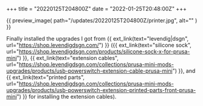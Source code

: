 +++
title = "20220125T204800Z"
date  = "2022-01-25T20:48:00Z"
+++

{{
    preview_image(
        path="/updates/20220125T204800Z/printer.jpg",
        alt=""
    )
}}

Finally installed the upgrades I got from {{ ext_link(text="levendig|dsgn", url="https://shop.levendigdsgn.com/") }} ({{ ext_link(text="silicone sock", url="https://shop.levendigdsgn.com/products/silicone-sock-x-for-prusa-mini") }}, {{ ext_link(text="extension cables", url="https://shop.levendigdsgn.com/collections/prusa-mini-mods-upgrades/products/usb-powerswitch-extension-cable-prusa-mini") }}, and {{ ext_link(text="printed parts", url="https://shop.levendigdsgn.com/collections/prusa-mini-mods-upgrades/products/usb-powerswitch-extension-printed-parts-front-prusa-mini") }} for installing the extension cables).
